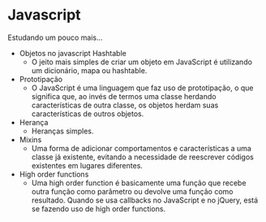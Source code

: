 # Javascript

Estudando um pouco mais...

* Objetos no javascript Hashtable
    * O jeito mais simples de criar um objeto em JavaScript é utilizando um dicionário, mapa ou hashtable.
* Prototipação
    * O JavaScript é uma linguagem que faz uso de prototipação, o que significa que, ao invés de termos uma classe herdando características de outra classe, os objetos herdam suas características de outros objetos.
* Herança
    * Heranças simples.
* Mixins
    * Uma forma de adicionar comportamentos e características a uma classe já existente, evitando a necessidade de reescrever códigos existentes em lugares diferentes.
* High order functions
    * Uma high order function é basicamente uma função que recebe outra função como parâmetro ou devolve uma função como resultado. Quando se usa callbacks no JavaScript e no jQuery, está se fazendo uso de high order functions.